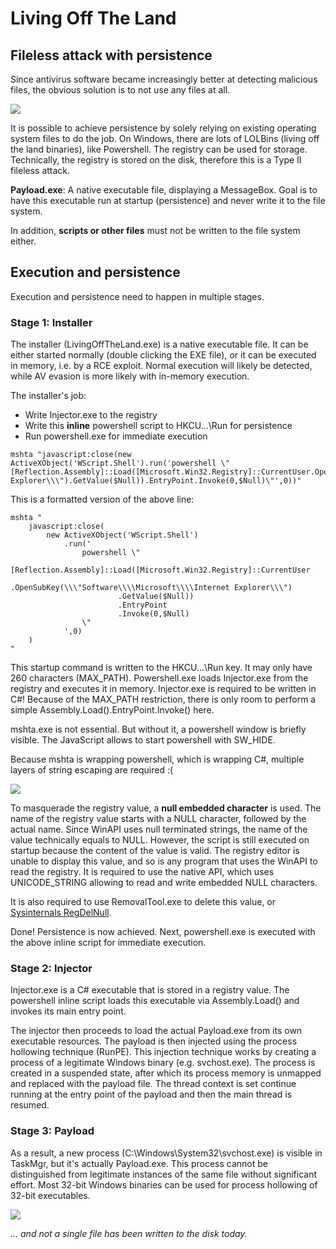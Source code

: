 # Living Off The Land

## Fileless attack with persistence

Since antivirus software became increasingly better at detecting malicious files, the obvious solution is to not use any files at all.

![](https://bytecode77.com/images/pages/living-off-the-land/payload.webp)

It is possible to achieve persistence by solely relying on existing operating system files to do the job. On Windows, there are lots of LOLBins (living off the land binaries), like Powershell. The registry can be used for storage. Technically, the registry is stored on the disk, therefore this is a Type II fileless attack.

**Payload.exe**: A native executable file, displaying a MessageBox. Goal is to have this executable run at startup (persistence) and never write it to the file system.

In addition, **scripts or other files** must not be written to the file system either.

## Execution and persistence

Execution and persistence need to happen in multiple stages.

### Stage 1: Installer

The installer (LivingOffTheLand.exe) is a native executable file. It can be either started normally (double clicking the EXE file), or it can be executed in memory, i.e. by a RCE exploit. Normal execution will likely be detected, while AV evasion is more likely with in-memory execution.

The installer's job:

- Write Injector.exe to the registry
- Write this **inline** powershell script to HKCU\...\Run for persistence
- Run powershell.exe for immediate execution

```
mshta "javascript:close(new ActiveXObject('WScript.Shell').run('powershell \"[Reflection.Assembly]::Load([Microsoft.Win32.Registry]::CurrentUser.OpenSubKey(\\\"Software\\\\Microsoft\\\\Internet Explorer\\\").GetValue($Null)).EntryPoint.Invoke(0,$Null)\"',0))"
```

This is a formatted version of the above line:

```
mshta "
    javascript:close(
        new ActiveXObject('WScript.Shell')
            .run('
                powershell \"
                    [Reflection.Assembly]::Load([Microsoft.Win32.Registry]::CurrentUser
                        .OpenSubKey(\\\"Software\\\\Microsoft\\\\Internet Explorer\\\")
                        .GetValue($Null))
                        .EntryPoint
                        .Invoke(0,$Null)
                \"
            ',0)
    )
"
```

This startup command is written to the HKCU\...\Run key. It may only have 260 characters (MAX_PATH). Powershell.exe loads Injector.exe from the registry and executes it in memory. Injector.exe is required to be written in C#! Because of the MAX_PATH restriction, there is only room to perform a simple Assembly.Load().EntryPoint.Invoke() here.

mshta.exe is not essential. But without it, a powershell window is briefly visible. The JavaScript allows to start powershell with SW_HIDE.

Because mshta is wrapping powershell, which is wrapping C#, multiple layers of string escaping are required :(

![](https://bytecode77.com/images/pages/living-off-the-land/registry.webp)

To masquerade the registry value, a **null embedded character** is used. The name of the registry value starts with a NULL character, followed by the actual name. Since WinAPI uses null terminated strings, the name of the value technically equals to NULL. However, the script is still executed on startup because the content of the value is valid. The registry editor is unable to display this value, and so is any program that uses the WinAPI to read the registry. It is required to use the native API, which uses UNICODE_STRING allowing to read and write embedded NULL characters.

It is also required to use RemovalTool.exe to delete this value, or [Sysinternals RegDelNull](https://docs.microsoft.com/en-us/sysinternals/downloads/regdelnull).

Done! Persistence is now achieved. Next, powershell.exe is executed with the above inline script for immediate execution.

### Stage 2: Injector

Injector.exe is a C# executable that is stored in a registry value. The powershell inline script loads this executable via Assembly.Load() and invokes its main entry point.

The injector then proceeds to load the actual Payload.exe from its own executable resources. The payload is then injected using the process hollowing technique (RunPE). This injection technique works by creating a process of a legitimate Windows binary (e.g. svchost.exe). The process is created in a suspended state, after which its process memory is unmapped and replaced with the payload file. The thread context is set continue running at the entry point of the payload and then the main thread is resumed.

### Stage 3: Payload

As a result, a new process (C:\Windows\System32\svchost.exe) is visible in TaskMgr, but it's actually Payload.exe. This process cannot be distinguished from legitimate instances of the same file without significant effort. Most 32-bit Windows binaries can be used for process hollowing of 32-bit executables.

![](https://bytecode77.com/images/pages/living-off-the-land/process.webp)

*... and not a single file has been written to the disk today.*
